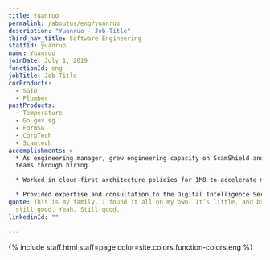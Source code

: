 ```yaml
---
title: Yuanruo
permalink: /aboutus/eng/yuanruo
description: "Yuanruo - Job Title"
third_nav_title: Software Engineering
staffId: yuanruo
name: Yuanruo
joinDate: July 1, 2019
functionId: eng
jobTitle: Job Title
curProducts:
  - SGID
  - Plumber
pastProducts:
  - Temperature
  - Go.gov.sg
  - FormSG
  - CorpTech
  - Scamtech
accomplishments: >-
  * As engineering manager, grew engineering capacity on ScamShield and sgID
  teams through hiring

  * Worked in cloud-first architecture policies for IM8 to accelerate modern engineering practices across government

  * Provided expertise and consultation to the Digital Intelligence Service on tech hiring
quote: This is my family. I found it all on my own. It’s little, and broken, but
  still good. Yeah. Still good.
linkedinId: ""

---
```


{% include staff.html staff=page color=site.colors.function-colors.eng %}
